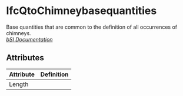 IfcQtoChimneybasequantities
===========================
Base quantities that are common to the definition of all occurrences of
chimneys.  
[ _bSI
Documentation_](https://standards.buildingsmart.org/IFC/DEV/IFC4_2/FINAL/HTML/schema/ifcsharedbldgelements/qset/qto_chimneybasequantities.htm)


Attributes
----------
| Attribute   | Definition   |
|-------------|--------------|
| Length      |              |
